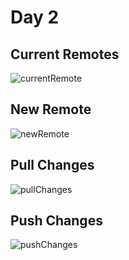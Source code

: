 # Day 2

## Current Remotes
![currentRemote](https://user-images.githubusercontent.com/52312550/80574591-0cee6200-89fa-11ea-8520-e98c69eeb5ea.PNG)

## New Remote
![newRemote](https://user-images.githubusercontent.com/52312550/80574595-0e1f8f00-89fa-11ea-9874-e16ec82e9302.PNG)

## Pull Changes
![pullChanges](https://user-images.githubusercontent.com/52312550/80574598-0f50bc00-89fa-11ea-9934-426fb2b0e335.PNG)

## Push Changes
![pushChanges](https://user-images.githubusercontent.com/52312550/80574583-095adb00-89fa-11ea-9871-a7a13f0cea3d.PNG)


